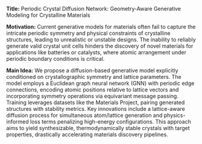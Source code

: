 **Title:** Periodic Crystal Diffusion Network: Geometry-Aware Generative Modeling for Crystalline Materials  

**Motivation:** Current generative models for materials often fail to capture the intricate periodic symmetry and physical constraints of crystalline structures, leading to unrealistic or unstable designs. The inability to reliably generate valid crystal unit cells hinders the discovery of novel materials for applications like batteries or catalysts, where atomic arrangement under periodic boundary conditions is critical.  

**Main Idea:** We propose a diffusion-based generative model explicitly conditioned on crystallographic symmetry and lattice parameters. The model employs a Euclidean graph neural network (GNN) with periodic edge connections, encoding atomic positions relative to lattice vectors and incorporating symmetry operations via equivariant message passing. Training leverages datasets like the Materials Project, pairing generated structures with stability metrics. Key innovations include a lattice-aware diffusion process for simultaneous atom/lattice generation and physics-informed loss terms penalizing high-energy configurations. This approach aims to yield synthesizable, thermodynamically stable crystals with target properties, drastically accelerating materials discovery pipelines.
